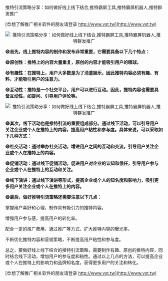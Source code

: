 推特引流策略分享：如何做好线上线下结合,推特霸屏工具,推特霸屏机器人,推特群发推广

[😍想了解推广相关软件的朋友请登录 http://www.vst.tw](http://www.vst.tw)

 <center><img src="https://vst.tw/MP4/tuiguang/png/8.png" alt="推特引流策略分享：如何做好线上线下结合,推特霸屏工具,推特霸屏机器人,推特群发推广"></center>

**😄首先，线上推特内容的制作和发布非常重要，它需要具备以下几个特点：**

**😄原创性：推特上的内容大量重复，原创的内容才能吸引用户的眼球。**

**😄有趣性：在推特上，用户大多数是为了消遣娱乐，因此推特内容必须有趣、有料，才能吸引用户的注意力。**

**😄互动性：推特是一个社交平台，用户可以进行互动。因此，推特内容也需要具备互动性，如提问、引导用户评论等。**

 <center><img src="https://vst.tw/MP4/tuiguang/png/7.png" alt="推特引流策略分享：如何做好线上线下结合,推特霸屏工具,推特霸屏机器人,推特群发推广"></center>

**😄其次，线下活动也是推特引流的重要组成部分。通过线下活动，可以引导用户关注企业或个人在推特上的内容，提高用户粘性和参与度。具体来说，可以采取如下几种方式：**

**😄社交活动：通过举办社交活动，增进用户之间的互动和交流，引导用户关注企业或个人在推特上的内容。**

**😄促销活动：通过线下促销活动，促进用户对企业的认知和信任，引导用户参与企业或个人在推特上的互动和关注。**

**😄线下演讲：通过线下演讲等形式，提高企业或个人的知名度和影响力，吸引更多用户关注企业或个人在推特上的内容。**

**😄最后，做好推特引流策略还需要注意以下几点：**

掌握用户喜好和心理，制作具有吸引力的推特内容。

增强用户参与感，提高用户的转化率。

配合一定的推广费用，通过推广等方式，扩大推特内容的曝光率。

不断优化推特内容和营销策略，不断提高用户粘性和参与度。

总之，要做好线上线下结合的推特引流策略，需要制作有趣、原创的推特内容，同时结合线下活动，增加用户的参与度和粘性。通过以上几点的方法，可以提高企业或个人在推特上的影响力和品牌知名度，获得更多用户的关注和转化。

[😍想了解推广相关软件的朋友请登录 http://www.vst.tw](http://www.vst.tw)



